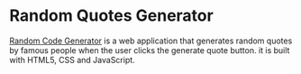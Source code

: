 # Random Quotes Generator

<a href="https://precious-uo.github.io/Random_quote-generator/">Random Code Generator</a> is a web application that generates random quotes by famous people when the user clicks the generate quote button. it is built with HTML5, CSS and JavaScript.
